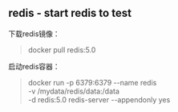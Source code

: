 





## redis - start redis to test

下载redis镜像：
> docker pull redis:5.0

启动redis容器：
> docker run -p 6379:6379 --name redis \
-v /mydata/redis/data:/data \
-d redis:5.0 redis-server --appendonly yes